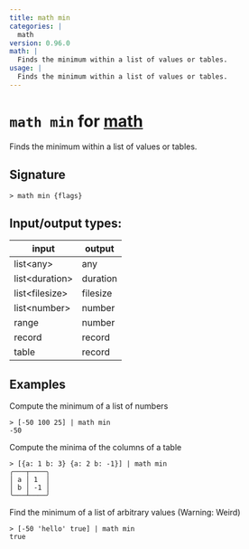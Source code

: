 ```yaml
---
title: math min
categories: |
  math
version: 0.96.0
math: |
  Finds the minimum within a list of values or tables.
usage: |
  Finds the minimum within a list of values or tables.
---
```

<!-- This file is automatically generated. Please edit the command in https://github.com/nushell/nushell instead. -->

# `math min` for [math](/commands/categories/math.md)

<div class='command-title'>Finds the minimum within a list of values or tables.</div>

## Signature

```> math min {flags} ```


## Input/output types:

| input          | output   |
| -------------- | -------- |
| list\<any\>      | any      |
| list\<duration\> | duration |
| list\<filesize\> | filesize |
| list\<number\>   | number   |
| range          | number   |
| record         | record   |
| table          | record   |
## Examples

Compute the minimum of a list of numbers
```nu
> [-50 100 25] | math min
-50
```

Compute the minima of the columns of a table
```nu
> [{a: 1 b: 3} {a: 2 b: -1}] | math min
╭───┬────╮
│ a │ 1  │
│ b │ -1 │
╰───┴────╯
```

Find the minimum of a list of arbitrary values (Warning: Weird)
```nu
> [-50 'hello' true] | math min
true
```
